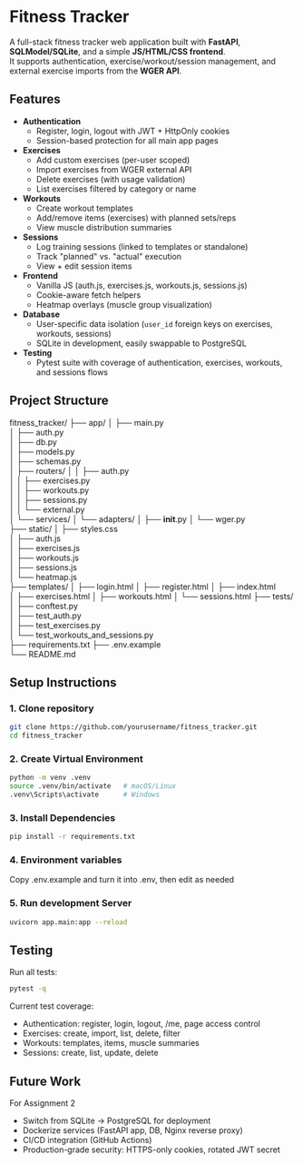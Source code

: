 # Fitness Tracker
A full-stack fitness tracker web application built with **FastAPI**, **SQLModel/SQLite**, and a simple **JS/HTML/CSS frontend**.  
It supports authentication, exercise/workout/session management, and external exercise imports from the **WGER API**.

## Features

- **Authentication**
  - Register, login, logout with JWT + HttpOnly cookies
  - Session-based protection for all main app pages
- **Exercises**
  - Add custom exercises (per-user scoped)
  - Import exercises from WGER external API
  - Delete exercises (with usage validation)
  - List exercises filtered by category or name
- **Workouts**
  - Create workout templates
  - Add/remove items (exercises) with planned sets/reps
  - View muscle distribution summaries
- **Sessions**
  - Log training sessions (linked to templates or standalone)
  - Track "planned" vs. "actual" execution
  - View + edit session items
- **Frontend**
  - Vanilla JS (auth.js, exercises.js, workouts.js, sessions.js)
  - Cookie-aware fetch helpers
  - Heatmap overlays (muscle group visualization)
- **Database**
  - User-specific data isolation (`user_id` foreign keys on exercises, workouts, sessions)
  - SQLite in development, easily swappable to PostgreSQL
- **Testing**
  - Pytest suite with coverage of authentication, exercises, workouts, and sessions flows


## Project Structure
fitness_tracker/
├── app/
│   ├── main.py                    
│   ├── auth.py                    
│   ├── db.py                      
│   ├── models.py                  
│   ├── schemas.py                 
│   ├── routers/
│   │   ├── auth.py                 
│   │   ├── exercises.py            
│   │   ├── workouts.py             
│   │   ├── sessions.py            
│   │   └── external.py            
│   └── services/
│       └── adapters/
│           ├── __init__.py
│           └── wger.py            
├── static/
│   ├── styles.css                  
│   ├── auth.js                    
│   ├── exercises.js                
│   ├── workouts.js                
│   ├── sessions.js                
│   └── heatmap.js                  
├── templates/
│   ├── login.html
│   ├── register.html
│   ├── index.html                  
│   ├── exercises.html
│   ├── workouts.html
│   └── sessions.html
├── tests/
│   ├── conftest.py                 
│   ├── test_auth.py                
│   ├── test_exercises.py          
│   └── test_workouts_and_sessions.py  
├── requirements.txt
├── .env.example                    
└── README.md

## Setup Instructions

### 1. Clone repository
```bash
git clone https://github.com/yourusername/fitness_tracker.git
cd fitness_tracker
```
### 2. Create Virtual Environment
```bash
python -m venv .venv
source .venv/bin/activate   # macOS/Linux
.venv\Scripts\activate      # Windows
```
### 3. Install Dependencies
```bash
pip install -r requirements.txt
```
### 4. Environment variables
Copy .env.example and turn it into .env, then edit as needed 

### 5. Run development Server
```bash
uvicorn app.main:app --reload
```

## Testing 
Run all tests:
```bash
pytest -q
```
Current test coverage:
- Authentication: register, login, logout, /me, page access control
- Exercises: create, import, list, delete, filter
- Workouts: templates, items, muscle summaries
- Sessions: create, list, update, delete

## Future Work
For Assignment 2
- Switch from SQLite → PostgreSQL for deployment
- Dockerize services (FastAPI app, DB, Nginx reverse proxy)
- CI/CD integration (GitHub Actions)
- Production-grade security: HTTPS-only cookies, rotated JWT secret
